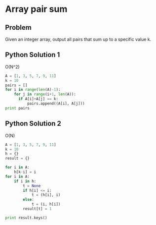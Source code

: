 # Array pair sum

## Problem
Given an integer array, output all pairs that sum up to a specific value k.

## Python Solution 1
O(N^2)
```python
A = [1, 3, 5, 7, 9, 11]
k = 10
pairs = []
for i in range(len(A)-1):
    for j in range(i+1, len(A)):
      if A[i]+A[j] == k:
          pairs.append((A[i], A[j]))
print pairs
```

## Python Solution 2
O(N)
```python
A = [1, 3, 5, 7, 9, 11]
k = 10
h = {}
result = {}

for i in A:
    h[k-i] = i 
for i in A:
    if i in h:
        t = None
        if h[i] <= i:
            t = (h[i], i)
        else:
            t = (i, h[i])
        result[t] = 1 

print result.keys()
```